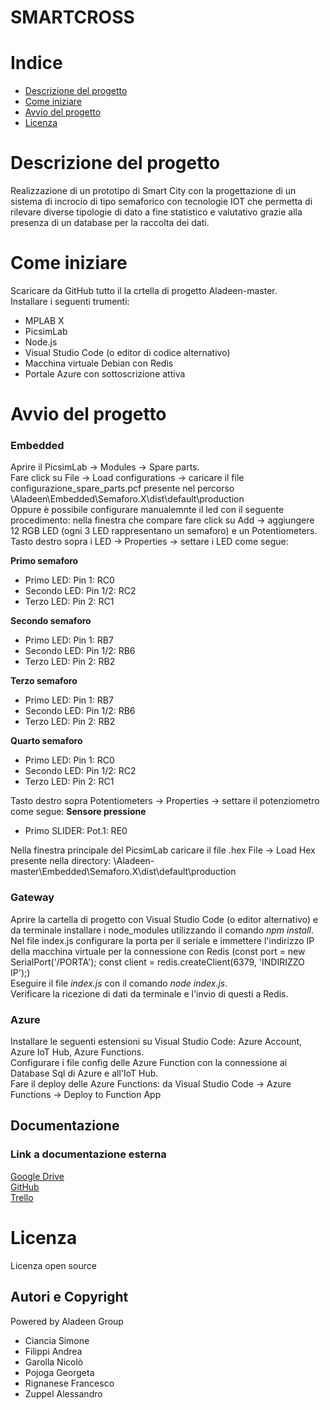 # SMARTCROSS

# Indice

- [Descrizione del progetto](#descrizione-del-progetto)
- [Come iniziare](#come-iniziare)
- [Avvio del progetto](#avvio-del-progetto)
- [Licenza](#licenza)

# Descrizione del progetto
Realizzazione di un prototipo di Smart City con la progettazione di un sistema di incrocio di tipo semaforico con tecnologie IOT che permetta di rilevare diverse tipologie di dato a fine statistico e valutativo grazie alla presenza di un database per la raccolta dei dati.

# Come iniziare
Scaricare da GitHub tutto il la crtella di progetto Aladeen-master.<br/>
Installare i seguenti trumenti:
- MPLAB X
- PicsimLab
- Node.js
- Visual Studio Code (o editor di codice alternativo)
- Macchina virtuale Debian con Redis
- Portale Azure con sottoscrizione attiva

# Avvio del progetto
### Embedded
Aprire il PicsimLab -> Modules -> Spare parts.<br/>
Fare click su File -> Load configurations -> caricare il file configurazione_spare_parts.pcf presente nel percorso \Aladeen\Embedded\Semaforo.X\dist\default\production<br/>
Oppure è possibile configurare manualemnte il led con il seguente procedimento: nella finestra che compare fare click su Add -> aggiungere 12 RGB LED (ogni 3 LED rappresentano un semaforo) e un Potentiometers.<br/>
Tasto destro sopra i LED -> Properties -> settare i LED come segue:<br/>

**Primo semaforo**
- Primo LED: Pin 1: RC0
- Secondo LED: Pin 1/2: RC2
- Terzo LED: Pin 2: RC1

**Secondo semaforo**
- Primo LED: Pin 1: RB7
- Secondo LED: Pin 1/2: RB6
- Terzo LED: Pin 2: RB2

**Terzo semaforo**
- Primo LED: Pin 1: RB7
- Secondo LED: Pin 1/2: RB6
- Terzo LED: Pin 2: RB2

**Quarto semaforo**
- Primo LED: Pin 1: RC0
- Secondo LED: Pin 1/2: RC2
- Terzo LED: Pin 2: RC1

Tasto destro sopra Potentiometers -> Properties -> settare il potenziometro come segue:
**Sensore pressione**
- Primo SLIDER: Pot.1: RE0

Nella finestra principale del PicsimLab caricare il file .hex File -> Load Hex presente nella directory: \Aladeen-master\Embedded\Semaforo.X\dist\default\production

### Gateway
Aprire la cartella di progetto con Visual Studio Code (o editor alternativo) e da terminale installare i node_modules utilizzando il comando *npm install*.<br/>
Nel file index.js configurare la porta per il seriale e immettere l'indirizzo IP della macchina virtuale per la connessione con Redis
(const port = new SerialPort('/PORTA'); const client = redis.createClient(6379, 'INDIRIZZO IP');)<br/>
Eseguire il file *index.js* con il comando *node index.js*.<br/>
Verificare la ricezione di dati da terminale e l'invio di questi a Redis.<br/>

### Azure
Installare le seguenti estensioni su Visual Studio Code: Azure Account, Azure IoT Hub, Azure Functions.<br/>
Configurare i file config delle Azure Function con la connessione ai Database Sql di Azure e all'IoT Hub.<br/>
Fare il deploy delle Azure Functions: da Visual Studio Code -> Azure Functions -> Deploy to Function App<br/>

## Documentazione
### Link a documentazione esterna 
[Google Drive](https://drive.google.com/drive/folders/1CRRsaPtyuaZ3H-2uDrHZevjmXLm522T4)<br/>
[GitHub](https://github.com/Francesco-Rignanese/Aladeen)<br/>
[Trello](https://trello.com/b/Abhk5jvA/aladeen)<br/> 

# Licenza 
Licenza open source 

## Autori e Copyright
Powered by Aladeen Group
- Ciancia Simone
- Filippi Andrea
- Garolla Nicolò
- Pojoga Georgeta
- Rignanese Francesco
- Zuppel Alessandro
